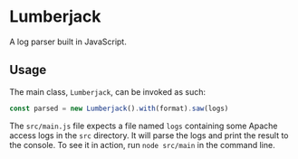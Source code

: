# Lumberjack
A log parser built in JavaScript.

## Usage
The main class, `Lumberjack`, can be invoked as such:
```js
const parsed = new Lumberjack().with(format).saw(logs)
```

The `src/main.js` file expects a file named `logs` containing some Apache access logs in the `src` directory. It will parse the logs and print the result to the console. To see it in action, run `node src/main` in the command line.
